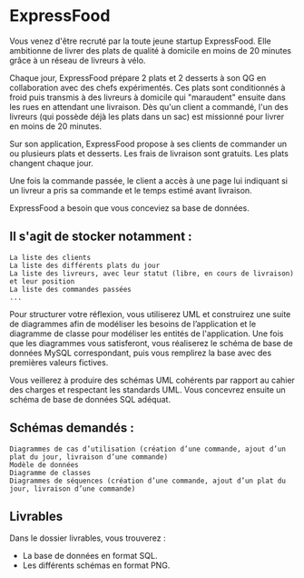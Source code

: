 # ExpressFood


Vous venez d'être recruté par la toute jeune startup ExpressFood. Elle ambitionne de livrer des plats de qualité à domicile en moins de 20 minutes grâce à un réseau de livreurs à vélo.

Chaque jour, ExpressFood prépare 2 plats et 2 desserts à son QG en collaboration avec des chefs expérimentés. Ces plats sont conditionnés à froid puis transmis à des livreurs à domicile qui "maraudent" ensuite dans les rues en attendant une livraison. Dès qu'un client a commandé, l'un des livreurs (qui possède déjà les plats dans un sac) est missionné pour livrer en moins de 20 minutes.

Sur son application, ExpressFood propose à ses clients de commander un ou plusieurs plats et desserts. Les frais de livraison sont gratuits. Les plats changent chaque jour.

Une fois la commande passée, le client a accès à une page lui indiquant si un livreur a pris sa commande et le temps estimé avant livraison.

ExpressFood a besoin que vous conceviez sa base de données.

## Il s'agit de stocker notamment :

    La liste des clients
    La liste des différents plats du jour
    La liste des livreurs, avec leur statut (libre, en cours de livraison) et leur position
    La liste des commandes passées
    ...

Pour structurer votre réflexion, vous utiliserez UML et construirez une suite de diagrammes afin de modéliser les besoins de l’application et le diagramme de classe pour modéliser les entités de l'application. Une fois que les diagrammes vous satisferont, vous réaliserez le schéma de base de données MySQL correspondant, puis vous remplirez la base avec des premières valeurs fictives.

Vous veillerez à produire des schémas UML cohérents par rapport au cahier des charges et respectant les standards UML. Vous concevrez ensuite un schéma de base de données SQL adéquat.

## Schémas demandés :

    Diagrammes de cas d’utilisation (création d’une commande, ajout d’un plat du jour, livraison d’une commande)
    Modèle de données
    Diagramme de classes
    Diagrammes de séquences (création d’une commande, ajout d’un plat du jour, livraison d’une commande)

## Livrables
Dans le dossier livrables, vous trouverez :
- La base de données en format SQL.
- Les différents schémas en format PNG.
